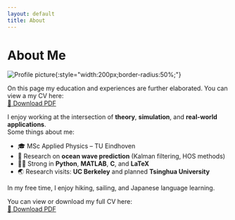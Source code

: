 ```yaml
---
layout: default
title: About
---
```


# About Me

![Profile picture](assets/images/profile.jpg){:style="width:200px;border-radius:50%;"}

On this page my education and experiences are further elaborated. You can view a my CV here:  
[📄 Download PDF](assets/Lars_ten_Hacken_CV.pdf)

I enjoy working at the intersection of **theory**, **simulation**, and **real-world applications**.  
Some things about me:

- 🎓 MSc Applied Physics – TU Eindhoven
- 🌊 Research on **ocean wave prediction** (Kalman filtering, HOS methods)
- 🧑‍💻 Strong in **Python**, **MATLAB**, **C**, and **LaTeX**
- 🌏 Research visits: **UC Berkeley** and planned **Tsinghua University**

In my free time, I enjoy hiking, sailing, and Japanese language learning.

You can view or download my full CV here:  
[📄 Download PDF](assets/docs/cv.pdf)